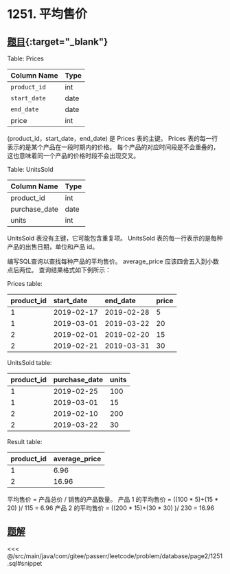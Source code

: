 # 1251. 平均售价
## [题目](https://leetcode.cn/problems/average-selling-price/){:target="_blank"}

Table: Prices

| Column Name  | Type |
|:-------------|:-----|
| `product_id` | int  |
| `start_date` | date |
| `end_date`   | date |
| price        | int  |

(product_id，start_date，end_date) 是 Prices 表的主键。
Prices 表的每一行表示的是某个产品在一段时期内的价格。
每个产品的对应时间段是不会重叠的，这也意味着同一个产品的价格时段不会出现交叉。


Table: UnitsSold

| Column Name   | Type |
|:--------------|:-----|
| product_id    | int  |
| purchase_date | date |
| units         | int  |

UnitsSold 表没有主键，它可能包含重复项。
UnitsSold 表的每一行表示的是每种产品的出售日期，单位和产品 id。


编写SQL查询以查找每种产品的平均售价。
average_price 应该四舍五入到小数点后两位。
查询结果格式如下例所示：

Prices table:

| product_id | start_date | end_date   | price |
|:-----------|:-----------|:-----------|:------|
| 1          | 2019-02-17 | 2019-02-28 | 5     |
| 1          | 2019-03-01 | 2019-03-22 | 20    |
| 2          | 2019-02-01 | 2019-02-20 | 15    |
| 2          | 2019-02-21 | 2019-03-31 | 30    |

UnitsSold table:

| product_id | purchase_date | units |
|:-----------|:--------------|:------|
| 1          | 2019-02-25    | 100   |
| 1          | 2019-03-01    | 15    |
| 2          | 2019-02-10    | 200   |
| 2          | 2019-03-22    | 30    |

Result table:

| product_id | average_price |
|:-----------|:--------------|
| 1          | 6.96          |
| 2          | 16.96         |

平均售价 = 产品总价 / 销售的产品数量。
产品 1 的平均售价 = ((100 * 5)+(15 * 20) )/ 115 = 6.96
产品 2 的平均售价 = ((200 * 15)+(30 * 30) )/ 230 = 16.96

## [题解](https://github.com/PasseRR/JavaLeetCode/blob/master/src/main/java/com/gitee/passerr/leetcode/problem/database/page2/1251.sql)

<<< @/src/main/java/com/gitee/passerr/leetcode/problem/database/page2/1251.sql#snippet
